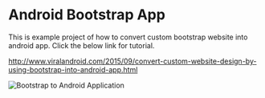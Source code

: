 # Android Bootstrap App
This is example project of how to convert custom bootstrap website into android app. Click the below link for tutorial.

http://www.viralandroid.com/2015/09/convert-custom-website-design-by-using-bootstrap-into-android-app.html

![Bootstrap to Android Application](https://lh3.googleusercontent.com/Uy04iuFjdRdi3Ek2EZjdkwo6ZdUtM_O7DGue6Pha8TgKez9PIKcqxY5ozf--HudRDk5Y81dP_JJGlLYGrbB9fgpOIE2LGUkU3KgIbIlSUICsm2bQb9hQ7W-lQRqCjsyCqXuA2LZBBx3-i3l4iCvFKLggIMTcfaSOW2MzZ0OVhZv-BczD_NL-F-4f6ts1sgzvkXFQrPnDITV159Y-33Cv88Cy0Nt4AbW2xg4KYAzJbx2T0Dk6NIFAM2GOaLxIV18qiLJILH5g3PygdMiy5ETThH_7VgpMNNVD9nS6t4_gEH9ExSBfv7ml1M5VBU6QBZVB4I1ATv8_Meju7nuq9ylaSr6LloT2eS87IchpIt-5NMionAX7x7q3MOaexh7JAoJGnilBowABkwgx3_Ah12rHXDkpMqBtpNASCCn-8AWG615RHC0fwX-G1cAOHVEYsjrRm1jpKnlidb3IUCZfJHA0beCZe6hAn8Ja8Dt9ZRdKog_maMTf2g4V12aSc1j4ubRbNuUac9-44POIHxD9CpzIm3yYzHk9Vq8UYi7eiz0epfM=w1000-h550-no "Optional title")
